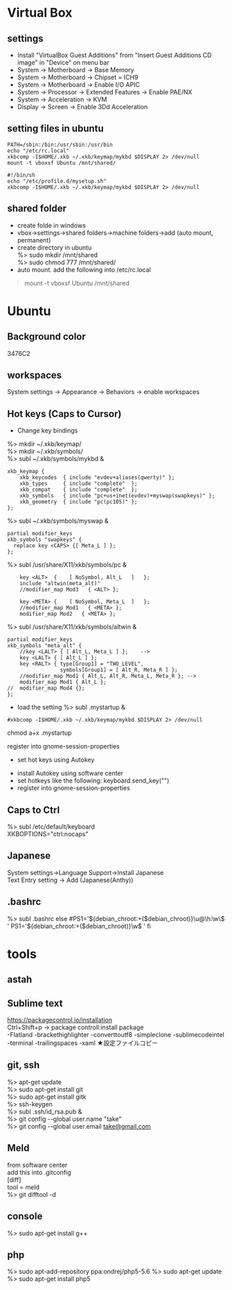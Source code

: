# Virtual Box

## settings
* Install "VirtualBox Guest Additions" from "Insert Guest Additions CD image" in "Device" on menu bar
* System -> Motherboard -> Base Memory
* System -> Motherboard -> Chipset = ICH9
* System -> Motherboard -> Enable I/O APIC
* System -> Processor -> Extended Features -> Enable PAE/NX
* System -> Acceleration -> KVM
* Display -> Screen -> Enable 3Dd Acceleration

## setting files in ubuntu

```console:/etc/rc.local
PATH=/sbin:/bin:/usr/sbin:/usr/bin
echo "/etc/rc.local"
xkbcomp -I$HOME/.xkb ~/.xkb/keymap/mykbd $DISPLAY 2> /dev/null
mount -t vboxsf Ubuntu /mnt/shared/
```

```console:/etc/profile.d/mysetup.sh(new_file)
#!/bin/sh
echo "/etc/profile.d/mysetup.sh"
xkbcomp -I$HOME/.xkb ~/.xkb/keymap/mykbd $DISPLAY 2> /dev/null
```

## shared folder
* create folde in windows  
* vbox->settings->shared folders->machine folders->add (auto mount, permanent)  
* create directory in ubuntu  
%> sudo mkdir /mnt/shared  
%> sudo chmod 777 /mnt/shared/  
* auto mount. add the following into /etc/rc.local  
> mount -t vboxsf Ubuntu /mnt/shared  

# Ubuntu

## Background color
3476C2

## workspaces
System settings -> Appearance -> Behaviors -> enable workspaces

## Hot keys (Caps to Cursor)
* Change key bindings

%> mkdir ~/.xkb/keymap/  
%> mkdir ~/.xkb/symbols/  
%> subl ~/.xkb/symbols/mykbd &  
```mykbd
xkb_keymap {
    xkb_keycodes  { include "evdev+aliases(qwerty)" };
    xkb_types     { include "complete"  };
    xkb_compat    { include "complete"  };
    xkb_symbols   { include "pc+us+inet(evdev)+myswap(swapkeys)" };
    xkb_geometry  { include "pc(pc105)" };
};
```
%> subl ~/.xkb/symbols/myswap &  
```myswap
partial modifier_keys
xkb_symbols "swapkeys" {
  replace key <CAPS> {[ Meta_L ] };
};
```
%> subl /usr/share/X11/xkb/symbols/pc &  
```pc
    key <ALT>  {	[ NoSymbol, Alt_L	]	};
    include "altwin(meta_alt)"
    //modifier_map Mod3   { <ALT> };

    key <META> {	[ NoSymbol, Meta_L	]	};
    //modifier_map Mod1   { <META> };
    modifier_map Mod2   { <META> };
```

%> subl /usr/share/X11/xkb/symbols/altwin &  
```altwin
partial modifier_keys 
xkb_symbols "meta_alt" {
    //key <LALT> { [ Alt_L, Meta_L ] };    -->
    key <LALT> { [ Alt_L ] };
    key <RALT> { type[Group1] = "TWO_LEVEL",
                 symbols[Group1] = [ Alt_R, Meta_R ] };
    //modifier_map Mod1 { Alt_L, Alt_R, Meta_L, Meta_R }; -->
    modifier_map Mod1 { Alt_L };
//  modifier_map Mod4 {};
};
```

* load the setting
%> subl .mystartup &  
``` .mystartup
#xkbcomp -I$HOME/.xkb ~/.xkb/keymap/mykbd $DISPLAY 2> /dev/null
```
chmod a+x .mystartup

register into gnome-session-properties


* set hot keys using Autokey
 - install Autokey using software center
 - set hotkeys like the following:
    keyboard.send_key("<left>")
-  register into gnome-session-properties

## Caps to Ctrl
%> subl /etc/default/keyboard  
XKBOPTIONS="ctrl:nocaps"  

## Japanese
System settings->Language Support->Install Japanese  
Text Entry setting -> Add (Japanese(Anthy))  

## .bashrc
%> subl .bashrc
else
    #PS1='${debian_chroot:+($debian_chroot)}\u@\h:\w\$ '
    PS1='${debian_chroot:+($debian_chroot)}\w\$ '
fi


# tools

## astah

## Sublime text
https://packagecontrol.io/installation  
Ctrl+Shift+p -> package controll:install package  
-Flatland
-brackethighlighter
-converttoutf8
-simpleclone
-sublimecodeintel
-terminal
-trailingspaces
-xaml
★設定ファイルコピー

## git, ssh
%> apt-get update  
%> sudo apt-get install git  
%> sudo apt-get install gitk  
%> ssh-keygen  
%> subl .ssh/id_rsa.pub &  
%> git config --global user.name "take"  
%> git config --global user.email take@gmail.com  

## Meld
from software center  
add this into .gitconfig  
[diff]  
	tool = meld  
%> git difftool -d  

## console
%> sudo apt-get install g++  

## php
%> sudo apt-add-repository ppa:ondrej/php5-5.6
%> sudo apt-get update
%> sudo apt-get install php5
